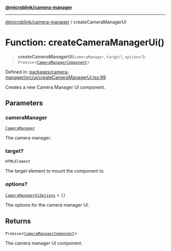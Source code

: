 [**@microblink/camera-manager**](../README.md)

---

[@microblink/camera-manager](../README.md) / createCameraManagerUi

# Function: createCameraManagerUi()

> **createCameraManagerUi**(`cameraManager`, `target?`, `options?`): `Promise`\<[`CameraManagerComponent`](../type-aliases/CameraManagerComponent.md)\>

Defined in: [packages/camera-manager/src/ui/createCameraManagerUi.tsx:99](https://github.com/BlinkID/blinkid-web/blob/main/packages/camera-manager/src/ui/createCameraManagerUi.tsx)

Creates a new Camera Manager UI component.

## Parameters

### cameraManager

[`CameraManager`](../classes/CameraManager.md)

The camera manager.

### target?

`HTMLElement`

The target element to mount the component to.

### options?

[`CameraManagerUiOptions`](../type-aliases/CameraManagerUiOptions.md) = `{}`

The options for the camera manager UI.

## Returns

`Promise`\<[`CameraManagerComponent`](../type-aliases/CameraManagerComponent.md)\>

The camera manager UI component.
